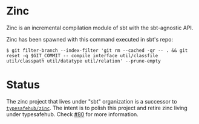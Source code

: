 Zinc
====

Zinc is an incremental compilation module of sbt with the sbt-agnostic API.

Zinc has been spawned with this command executed in sbt's repo:

```
$ git filter-branch --index-filter 'git rm --cached -qr -- . && git reset -q $GIT_COMMIT -- compile interface util/classfile util/classpath util/datatype util/relation' --prune-empty
```

Status
======

The zinc project that lives under "sbt" organization is a successor to [`typesafehub/zinc`](https://github.com/typesafehub/zinc). The intent is to polish this project and retire zinc living under typesafehub. Check [#80](https://github.com/sbt/zinc/issues/80) for more information.
